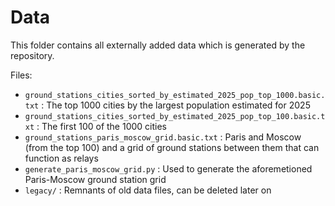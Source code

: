 # Data

This folder contains all externally added data which is generated by the repository.

Files:

* `ground_stations_cities_sorted_by_estimated_2025_pop_top_1000.basic.txt` : The top 1000 cities by the largest population estimated for 2025
* `ground_stations_cities_sorted_by_estimated_2025_pop_top_100.basic.txt` : The first 100 of the 1000 cities
* `ground_stations_paris_moscow_grid.basic.txt` : Paris and Moscow (from the top 100) and a grid of ground stations between them that can function as relays
* `generate_paris_moscow_grid.py` : Used to generate the aforemetioned Paris-Moscow ground station grid
* `legacy/` : Remnants of old data files, can be deleted later on
